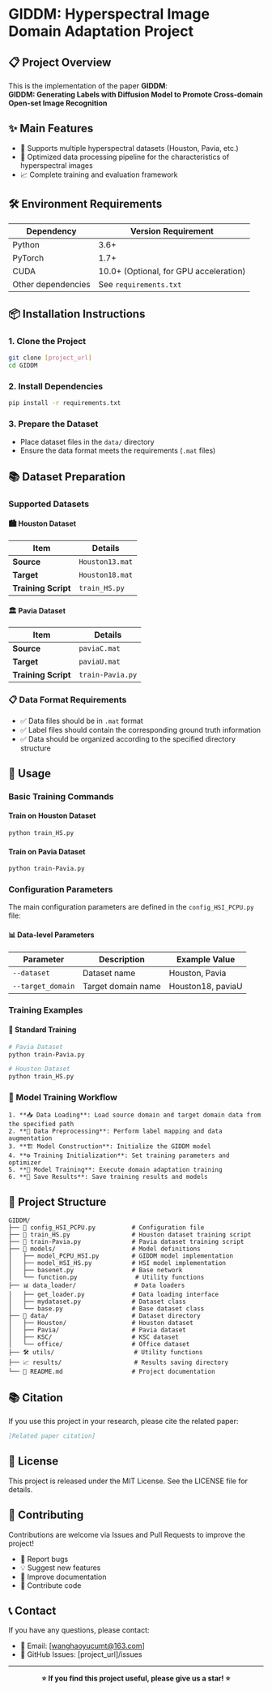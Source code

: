 

# GIDDM: Hyperspectral Image Domain Adaptation Project  

## 📋 Project Overview  

This is the implementation of the paper **GIDDM**:  
**GIDDM: Generating Labels with Diffusion Model to Promote Cross-domain Open-set Image Recognition**  

## ✨ Main Features  

- 🚀 Supports multiple hyperspectral datasets (Houston, Pavia, etc.)  
- 🎯 Optimized data processing pipeline for the characteristics of hyperspectral images  
- 📈 Complete training and evaluation framework  

## 🛠️ Environment Requirements  

| Dependency | Version Requirement |
|------------|---------------------|
| Python     | 3.6+                |
| PyTorch    | 1.7+                |
| CUDA       | 10.0+ (Optional, for GPU acceleration) |
| Other dependencies | See `requirements.txt` |

## 📦 Installation Instructions  

### 1. Clone the Project  
```bash
git clone [project_url]
cd GIDDM
```

### 2. Install Dependencies  
```bash
pip install -r requirements.txt
```

### 3. Prepare the Dataset  
- Place dataset files in the `data/` directory  
- Ensure the data format meets the requirements (`.mat` files)  

## 📚 Dataset Preparation  

### Supported Datasets  

#### 🏙️ Houston Dataset  
| Item         | Details              |
|--------------|----------------------|
| **Source**   | `Houston13.mat`      |
| **Target**   | `Houston18.mat`      |
| **Training Script** | `train_HS.py` |

#### 🏛️ Pavia Dataset  
| Item         | Details              |
|--------------|----------------------|
| **Source**   | `paviaC.mat`         |
| **Target**   | `paviaU.mat`         |
| **Training Script** | `train-Pavia.py` |

### 📋 Data Format Requirements  

- ✅ Data files should be in `.mat` format  
- ✅ Label files should contain the corresponding ground truth information  
- ✅ Data should be organized according to the specified directory structure  

## 🚀 Usage  

### Basic Training Commands  

#### Train on Houston Dataset  
```bash
python train_HS.py
```

#### Train on Pavia Dataset  
```bash
python train-Pavia.py
```

### Configuration Parameters  

The main configuration parameters are defined in the `config_HSI_PCPU.py` file:  

#### 📊 Data-level Parameters  
| Parameter         | Description                | Example Value           |
|-------------------|----------------------------|-------------------------|
| `--dataset`       | Dataset name               | Houston, Pavia          |
| `--target_domain` | Target domain name          | Houston18, paviaU       |  

### Training Examples  

#### 🎯 Standard Training  
```bash
# Pavia Dataset
python train-Pavia.py

# Houston Dataset
python train_HS.py
```

### 🔄 Model Training Workflow  

```mermaid
1. **📥 Data Loading**: Load source domain and target domain data from the specified path  
2. **🔧 Data Preprocessing**: Perform label mapping and data augmentation  
3. **🏗️ Model Construction**: Initialize the GIDDM model  
4. **⚙️ Training Initialization**: Set training parameters and optimizer  
5. **🚀 Model Training**: Execute domain adaptation training  
6. **💾 Save Results**: Save training results and models  
```

## 📁 Project Structure  

```
GIDDM/
├── 📄 config_HSI_PCPU.py          # Configuration file
├── 🐍 train_HS.py                 # Houston dataset training script
├── 🐍 train-Pavia.py              # Pavia dataset training script
├── 🧠 models/                     # Model definitions
│   ├── model_PCPU_HSI.py         # GIDDM model implementation
│   ├── model_HSI_HS.py           # HSI model implementation
│   ├── basenet.py                # Base network
│   └── function.py                # Utility functions
├── 📊 data_loader/                # Data loaders
│   ├── get_loader.py             # Data loading interface
│   ├── mydataset.py              # Dataset class
│   └── base.py                   # Base dataset class
├── 📁 data/                       # Dataset directory
│   ├── Houston/                  # Houston dataset
│   ├── Pavia/                    # Pavia dataset
│   ├── KSC/                      # KSC dataset
│   └── office/                   # Office dataset
├── 🛠️ utils/                      # Utility functions
├── 📈 results/                    # Results saving directory
└── 📖 README.md                   # Project documentation
```

## 📚 Citation  

If you use this project in your research, please cite the related paper:  

```bibtex
[Related paper citation]
```

## 📄 License  

This project is released under the MIT License. See the LICENSE file for details.  

## 🤝 Contributing  

Contributions are welcome via Issues and Pull Requests to improve the project!  

- 🐛 Report bugs  
- 💡 Suggest new features  
- 📝 Improve documentation  
- 🔧 Contribute code  

## 📞 Contact  

If you have any questions, please contact:  

- 📧 Email: [wanghaoyucumt@163.com]  
- 🐙 GitHub Issues: [project_url]/issues  

---

<div align="center">

**⭐ If you find this project useful, please give us a star! ⭐**

</div>  
